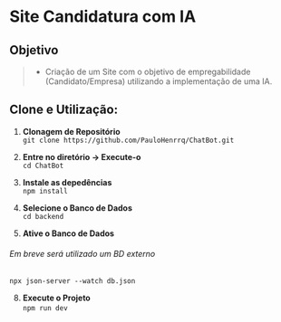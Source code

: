 # Site Candidatura com IA
<!-- Waiting Images... -->
## Objetivo
> - Criação de um Site com o objetivo de empregabilidade (Candidato/Empresa) utilizando a implementação de uma IA.
## Clone e Utilização:
1. **Clonagem de Repositório**  
```git clone https://github.com/PauloHenrrq/ChatBot.git```

3. **Entre no diretório -> Execute-o**  
```cd ChatBot```

4. **Instale as depedências**  
```npm install```

5. **Selecione o Banco de Dados**  
```cd backend```

6. **Ative o Banco de Dados**
###### Em breve será utilizado um BD externo  
```npx json-server --watch db.json```

8. **Execute o Projeto**  
```npm run dev```

